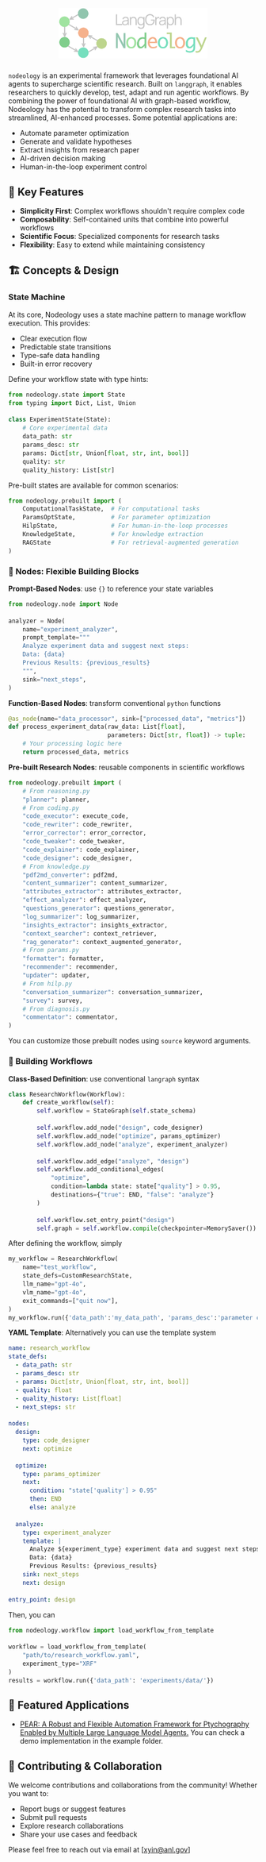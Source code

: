 <div align="center">
  <img src="assets/logo.png" alt="Nodeology Logo" width="300"/>
  <h3></h3>
</div>

`nodeology` is an experimental framework that leverages foundational AI agents to supercharge scientific research. Built on `langgraph`, it enables researchers to quickly develop, test, adapt and run agentic workflows. By combining the power of foundational AI with graph-based workflow, Nodeology has the potential to transform complex research tasks into streamlined, AI-enhanced processes. Some potential applications are:
- Automate parameter optimization
- Generate and validate hypotheses
- Extract insights from research paper
- AI-driven decision making
- Human-in-the-loop experiment control

## 🎯 Key Features

- **Simplicity First**: Complex workflows shouldn't require complex code
- **Composability**: Self-contained units that combine into powerful workflows
- **Scientific Focus**: Specialized components for research tasks
- **Flexibility**: Easy to extend while maintaining consistency

## 🏗️ Concepts & Design

### State Machine

At its core, Nodeology uses a state machine pattern to manage workflow execution. This provides:
- Clear execution flow
- Predictable state transitions
- Type-safe data handling
- Built-in error recovery

Define your workflow state with type hints:

```python
from nodeology.state import State
from typing import Dict, List, Union

class ExperimentState(State):
    # Core experimental data
    data_path: str
    params_desc: str
    params: Dict[str, Union[float, str, int, bool]]
    quality: str
    quality_history: List[str]
```

Pre-built states are available for common scenarios:
```python
from nodeology.prebuilt import (
    ComputationalTaskState,  # For computational tasks
    ParamsOptState,          # For parameter optimization
    HilpState,               # For human-in-the-loop processes
    KnowledgeState,          # For knowledge extraction
    RAGState                 # For retrieval-augmented generation
)
```

### 🧩 Nodes: Flexible Building Blocks

**Prompt-Based Nodes**: use `{}` to reference your state variables
```python
from nodeology.node import Node

analyzer = Node(
    name="experiment_analyzer",
    prompt_template="""
    Analyze experiment data and suggest next steps:
    Data: {data}
    Previous Results: {previous_results}
    """,
    sink="next_steps",
)
```

**Function-Based Nodes**: transform conventional `python` functions
```python
@as_node(name="data_processor", sink=["processed_data", "metrics"])
def process_experiment_data(raw_data: List[float], 
                            parameters: Dict[str, float]) -> tuple:
    # Your processing logic here
    return processed_data, metrics
```

**Pre-built Research Nodes**: reusable components in scientific workflows
```python
from nodeology.prebuilt import (
    # From reasoning.py
    "planner": planner,
    # From coding.py
    "code_executor": execute_code,
    "code_rewriter": code_rewriter,
    "error_corrector": error_corrector,
    "code_tweaker": code_tweaker,
    "code_explainer": code_explainer,
    "code_designer": code_designer,
    # From knowledge.py
    "pdf2md_converter": pdf2md,
    "content_summarizer": content_summarizer,
    "attributes_extractor": attributes_extractor,
    "effect_analyzer": effect_analyzer,
    "questions_generator": questions_generator,
    "log_summarizer": log_summarizer,
    "insights_extractor": insights_extractor,
    "context_searcher": context_retriever,
    "rag_generator": context_augmented_generator,
    # From params.py
    "formatter": formatter,
    "recommender": recommender,
    "updater": updater,
    # From hilp.py
    "conversation_summarizer": conversation_summarizer,
    "survey": survey,
    # From diagnosis.py
    "commentator": commentator,
)
```
You can customize those prebuilt nodes using `source` keyword arguments.

### 🔄 Building Workflows

**Class-Based Definition**: use conventional `langraph` syntax
```python
class ResearchWorkflow(Workflow):
    def create_workflow(self):
        self.workflow = StateGraph(self.state_schema)

        self.workflow.add_node("design", code_designer)
        self.workflow.add_node("optimize", params_optimizer)
        self.workflow.add_node("analyze", experiment_analyzer)
        
        self.workflow.add_edge("analyze", "design")
        self.workflow.add_conditional_edges(
            "optimize",
            condition=lambda state: state["quality"] > 0.95,
            destinations={"true": END, "false": "analyze"}  
        ) 
        
        self.workflow.set_entry_point("design")
        self.graph = self.workflow.compile(checkpointer=MemorySaver())
```
After defining the workflow, simply
```python
my_workflow = ResearchWorkflow(
    name="test_workflow",
    state_defs=CustomResearchState,
    llm_name="gpt-4o",
    vlm_name="gpt-4o",
    exit_commands=["quit now"],
)
my_workflow.run({'data_path':'my_data_path', 'params_desc':'parameter context'})
```

**YAML Template**: Alternatively you can use the template system
```yaml
name: research_workflow
state_defs:
  - data_path: str
  - params_desc: str
  - params: Dict[str, Union[float, str, int, bool]]
  - quality: float
  - quality_history: List[float]
  - next_steps: str

nodes:
  design:
    type: code_designer
    next: optimize

  optimize:
    type: params_optimizer
    next:
      condition: "state['quality'] > 0.95"
      then: END
      else: analyze

  analyze:
    type: experiment_analyzer
    template: |
      Analyze ${experiment_type} experiment data and suggest next steps:
      Data: {data}
      Previous Results: {previous_results}
    sink: next_steps
    next: design

entry_point: design
```
Then, you can 
```python
from nodeology.workflow import load_workflow_from_template

workflow = load_workflow_from_template(
    "path/to/research_workflow.yaml",
    experiment_type="XRF"  
)
results = workflow.run({'data_path': 'experiments/data/'})
```

## 🔬 Featured Applications

* [PEAR: A Robust and Flexible Automation Framework for Ptychography Enabled by Multiple Large Language Model Agents.](https://arxiv.org/abs/2410.09034) You can check a demo implementation in the example folder.


## 👥 Contributing & Collaboration

We welcome contributions and collaborations from the community! Whether you want to:
- Report bugs or suggest features
- Submit pull requests
- Explore research collaborations
- Share your use cases and feedback

Please feel free to reach out via email at [xyin@anl.gov]


